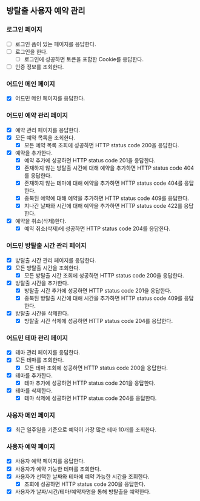 ## 방탈출 사용자 예약 관리

### 로그인 페이지
- [ ] 로그인 폼이 있는 페이지를 응답한다.
- [ ] 로그인을 한다.
  - [ ] 로그인에 성공하면 토큰을 포함한 Cookie를 응답한다.
- [ ] 인증 정보를 조회한다.

### 어드인 메인 페이지

- [x] 어드민 메인 페이지를 응답한다.

### 어드민 예약 관리 페이지

- [x] 예약 관리 페이지를 응답한다.
- [x] 모든 예약 목록을 조회한다.
    - [x] 모든 예약 목록 조회에 성공하면 HTTP status code 200을 응답한다.
- [x] 예약을 추가한다.
    - [x] 예약 추가에 성공하면 HTTP status code 201을 응답한다.
    - [x] 존재하지 않는 방탈출 시간에 대해 예약을 추가하면 HTTP status code 404를 응답한다.
    - [x] 존재하지 않는 테마에 대해 예약을 추가하면 HTTP status code 404를 응답한다.
    - [x] 중복된 예약에 대해 예약을 추가하면 HTTP status code 409를 응답한다.
    - [x] 지나간 날짜와 시간에 대해 예약을 추가하면 HTTP status code 422를 응답한다.
- [x] 예약을 취소(삭제)한다.
    - [x] 예약 취소(삭제)에 성공하면 HTTP status code 204를 응답한다.

### 어드민 방탈출 시간 관리 페이지

- [x] 방탈출 시간 관리 페이지를 응답한다.
- [x] 모든 방탈출 시간을 조회한다.
    - [x] 모든 방탈출 시간 조회에 성공하면 HTTP status code 200을 응답한다.
- [x] 방탈출 시간을 추가한다.
    - [x] 방탈출 시간 추가에 성공하면 HTTP status code 201을 응답한다.
    - [x] 중복된 방탈출 시간에 대해 시간을 추가하면 HTTP status code 409를 응답한다.
- [x] 방탈출 시간을 삭제한다.
    - [x] 방탈출 시간 삭제에 성공하면 HTTP status code 204를 응답한다.

### 어드민 테마 관리 페이지

- [x] 테마 관리 페이지를 응답한다.
- [x] 모든 테마를 조회한다.
    - [x] 모든 테마 조회에 성공하면 HTTP status code 200을 응답한다.
- [x] 테마를 추가한다.
    - [x] 테마 추가에 성공하면 HTTP status code 201을 응답한다.
- [x] 테마를 삭제한다.
    - [x] 테마 삭제에 성공하면 HTTP status code 204를 응답한다.

### 사용자 메인 페이지

- [x] 최근 일주일을 기준으로 예약이 가장 많은 테마 10개를 조회한다.

### 사용자 예약 페이지

- [x] 사용자 예약 페이지를 응답한다.
- [x] 사용자가 예약 가능한 테마를 조회한다.
- [x] 사용자가 선택한 날짜와 테마에 예약 가능한 시간을 조회한다.
    - [x] 조회에 성공하면 HTTP status code 200을 응답한다.
- [x] 사용자가 날짜/시간/테마/예약자명을 통해 방탈출을 예약한다.
